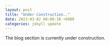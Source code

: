 ```yaml
---
layout: post
title: "Under Construction.."
date: 2023-03-02 00:00:38 +0900
categories: jekyll update
---
```


The blog section is currently under construction.
